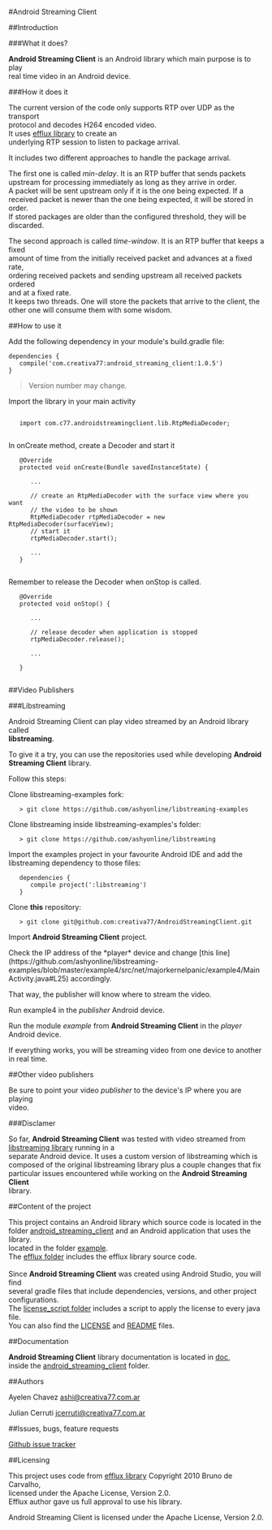 #Android Streaming Client

##Introduction

###What it does?

**Android Streaming Client** is an Android library which main purpose is to play <br>
real time video in an Android device. <br>

###How it does it

The current version of the code only supports RTP over UDP as the transport <br>
protocol and decodes H264 encoded video. <br>
It uses [efflux library](https://github.com/brunodecarvalho/efflux) to create an <br>
underlying RTP session to listen to package arrival. <br>

It includes two different approaches to handle the package arrival. 
</p>

The first one is called *min-delay*. It is an RTP buffer that sends packets <br>
upstream for processing immediately as long as they arrive in order.<br>
A packet will be sent upstream only if it is the one being expected. If a <br>
received packet is newer than the one being expected, it will be stored in order. <br>
If stored packages are older than the configured threshold, they will be discarded.<br>

</p>

The second approach is called *time-window*. It is an RTP buffer that keeps a fixed <br>
amount of time from the initially received packet and advances at a fixed rate, <br>
ordering received packets and sending upstream all received packets ordered <br>
and at a fixed rate. <br>
It keeps two threads. One will store the packets that arrive to the client, the <br>
other one will consume them with some wisdom.

##How to use it

Add the following dependency in your module's build.gradle file:

```
dependencies {
   compile('com.creativa77:android_streaming_client:1.0.5')
}
```
> Version number may change.

Import the library in your main activity

```

   import com.c77.androidstreamingclient.lib.RtpMediaDecoder;
   
```

In onCreate method, create a Decoder and start it

```   
   @Override
   protected void onCreate(Bundle savedInstanceState) {

      ...
   
      // create an RtpMediaDecoder with the surface view where you want 
      // the video to be shown
      RtpMediaDecoder rtpMediaDecoder = new RtpMediaDecoder(surfaceView);   
      // start it
      rtpMediaDecoder.start();
      
      ...
   }
   
```

Remember to release the Decoder when onStop is called.

```
   @Override
   protected void onStop() {
      
      ...
      
      // release decoder when application is stopped
      rtpMediaDecoder.release();
      
      ...
      
   }
   
```


##Video Publishers

###Libstreaming

Android Streaming Client can play video streamed by an Android library called <br>
**libstreaming**. <br>

To give it a try, you can use the repositories used while developing **Android <br>
Streaming Client** library. <br>

Follow this steps:

Clone libstreaming-examples fork:

```
   > git clone https://github.com/ashyonline/libstreaming-examples
```

</p>

Clone libstreaming inside libstreaming-examples's folder:

```
   > git clone https://github.com/ashyonline/libstreaming
```

</p>

Import the examples project in your favourite Android IDE and add the <br> 
libstreaming dependency to those files:<br>

```
   dependencies {
      compile project(':libstreaming')
   }
```

</p>

Clone **this** repository:

```
   > git clone git@github.com:creativa77/AndroidStreamingClient.git
```

</p>

Import **Android Streaming Client** project.

</p>
Check the IP address of the *player* device and change [this line](https://github.com/ashyonline/libstreaming-examples/blob/master/example4/src/net/majorkernelpanic/example4/MainActivity.java#L25) accordingly. <br>

That way, the publisher will know where to stream the video.

</p>

Run example4 in the *publisher* Android device.

</p>

Run the module *example* from **Android Streaming Client** in the *player* <br>
Android device.
</p>

If everything works, you will be streaming video from one device to another <br>
in real time.

##Other video publishers

Be sure to point your video *publisher* to the device's IP where you are playing <br>
video.

###Disclamer

So far, **Android Streaming Client** was tested with video streamed from <br>
[libstreaming library](https://github.com/fyhertz/libstreaming) running in a <br> 
separate Android device. It uses a custom version of libstreaming which is <br>
composed of the original libstreaming library plus a couple changes that fix <br>
particular issues encountered while working on the **Android Streaming Client** <br>
library.<br>

##Content of the project

This project contains an Android library which source code is located in the <br>
folder [android_streaming_client](AndroidStreamingClient/tree/master/android_streaming_client) and an Android application that uses the library. <br>
located in the folder [example](AndroidStreamingClient/tree/master/example).<br>
The [efflux folder](AndroidStreamingClient/tree/master/efflux) includes the efflux library source code. <br><br>
Since **Android Streaming Client** was created using Android Studio, you will find <br>
several gradle files that include dependencies, versions, and other project <br>
configurations.<br>
The [license_script folder](https://github.com/creativa77/AndroidStreamingClient/tree/master/license_script) includes a script to apply the license to every java <br>
file.<br>
You can also find the [LICENSE](https://github.com/creativa77/AndroidStreamingClient/blob/master/LICENCE) and [README](https://github.com/creativa77/AndroidStreamingClient/blob/master/README.md) files.<br>

##Documentation

**Android Streaming Client** library documentation is located in [doc](https://github.com/creativa77/AndroidStreamingClient/tree/master/android_streaming_client/doc), <br>
inside the [android_streaming_client](AndroidStreamingClient/tree/master/android_streaming_client) folder.

##Authors

Ayelen Chavez <ashi@creativa77.com.ar>

Julian Cerruti <jcerruti@creativa77.com.ar>

##Issues, bugs, feature requests

[Github issue tracker](https://github.com/creativa77/AndroidStreamingClient/issues/new)

##Licensing

This project uses code from [efflux library](https://github.com/brunodecarvalho/efflux) Copyright 2010 Bruno de Carvalho, <br>
licensed under the Apache License, Version 2.0.<br>
Efflux author gave us full approval to use his library. <br>

Android Streaming Client is licensed under the Apache License, Version 2.0.

